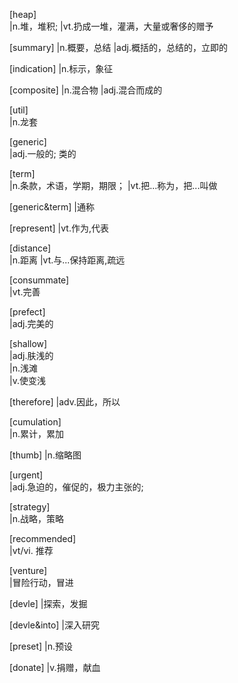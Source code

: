 [heap]	
|n.堆，堆积; 
|vt.扔成一堆，灌满，大量或奢侈的赠予

[summary] 
|n.概要，总结
|adj.概括的，总结的，立即的

[indication]
|n.标示，象征

[composite]
|n.混合物
|adj.混合而成的

[util]	
|n.龙套

[generic]	
|adj.一般的; 类的

[term]	
|n.条款，术语，学期，期限；
|vt.把...称为，把...叫做

[generic&term]
|通称 

[represent]	
|vt.作为,代表


[distance]	
|n.距离
|vt.与...保持距离,疏远

[consummate]	
|vt.完善

[prefect]	
|adj.完美的

[shallow]	
|adj.肤浅的	
|n.浅滩	
|v.使变浅

[therefore]	
|adv.因此，所以

[cumulation]	
|n.累计，累加

[thumb]	
|n.缩略图

[urgent]	
|adj.急迫的，催促的，极力主张的;

[strategy]	
|n.战略，策略

[recommended] 	
|vt/vi. 推荐

[venture]	
|冒险行动，冒进

[devle] 
|探索，发掘

[devle&into] 
|深入研究

[preset]
|n.预设

[donate]
|v.捐赠，献血




